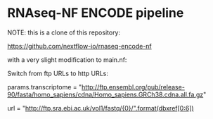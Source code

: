 # RNAseq-NF ENCODE pipeline 

NOTE: this is a clone of this repository: 

https://github.com/nextflow-io/rnaseq-encode-nf


with a very slight modification to main.nf:

Switch from ftp URLs to http URLs:

params.transcriptome = "http://ftp.ensembl.org/pub/release-90/fasta/homo_sapiens/cdna/Homo_sapiens.GRCh38.cdna.all.fa.gz"


url = "http://ftp.sra.ebi.ac.uk/vol1/fastq/{0}/".format(dbxref[0:6])


